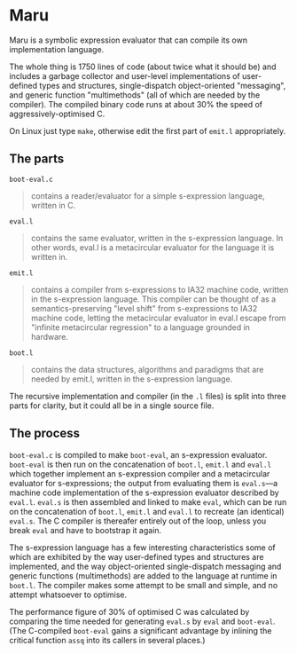 # Maru #

Maru is a symbolic expression evaluator that can compile its own implementation language.

The whole thing is 1750 lines of code (about twice what it should be) and includes a garbage collector and user-level implementations of user-defined types and structures, single-dispatch object-oriented "messaging", and generic function "multimethods" (all of which are needed by the compiler). The compiled binary code runs at about 30% the speed of aggressively-optimised C.

On Linux just type `make`, otherwise edit the first part of `emit.l` appropriately.

## The parts ##

`boot-eval.c`

> contains a reader/evaluator for a simple s-expression language, written in C.

`eval.l`

> contains the same evaluator, written in the s-expression language. In other words, eval.l is a metacircular evaluator   for the language it is written in.

`emit.l`

> contains a compiler from s-expressions to IA32 machine code, written in the s-expression language. This compiler can be thought of as a semantics-preserving "level shift" from s-expressions to IA32 machine code, letting the metacircular evaluator in eval.l escape from "infinite metacircular regression" to a language grounded in hardware.

`boot.l`

> contains the data structures, algorithms and paradigms that are needed by emit.l, written in the s-expression language.

The recursive implementation and compiler (in the `.l` files) is split into three parts for clarity, but it could all be in a single source file.

## The process ##

`boot-eval.c` is compiled to make `boot-eval`, an s-expression evaluator. `boot-eval` is then run on the concatenation of `boot.l`, `emit.l` and `eval.l` which together implement an s-expression compiler and a metacircular evaluator for s-expressions; the output from evaluating them is `eval.s`—a machine code implementation of the s-expression evaluator described by `eval.l`. `eval.s` is then assembled and linked to make `eval`, which can be run on the concatenation of `boot.l`, `emit.l` and `eval.l` to recreate (an identical) `eval.s`. The C compiler is thereafer entirely out of the loop, unless you break `eval` and have to bootstrap it again.

The s-expression language has a few interesting characteristics some of which are exhibited by the way user-defined types and structures are implemented, and the way object-oriented single-dispatch messaging and generic functions (multimethods) are added to the language at runtime in `boot.l`. The compiler makes some attempt to be small and simple, and no attempt whatsoever to optimise.

The performance figure of 30% of optimised C was calculated by comparing the time needed for generating `eval.s` by `eval` and `boot-eval`. (The C-compiled `boot-eval` gains a significant advantage by inlining the critical function `assq` into its callers in several places.)